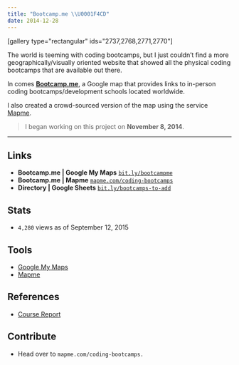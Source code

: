 ```yaml
--- 
title: "Bootcamp.me \\U0001F4CD"
date: 2014-12-28
---
```


\[gallery type="rectangular" ids="2737,2768,2771,2770"\]

The world is teeming with coding bootcamps, but I just couldn’t find a
more geographically/visually oriented website that showed all the
physical coding bootcamps that are available out there.

In comes [**Bootcamp.me**](http://bit.ly/bootcampme "Bootcamp.me"), a
Google map that provides links to in-person coding bootcamps/development
schools located worldwide.

I also created a crowd-sourced version of the map using the service
[Mapme](http://mapme.com/ "Mapme").

> I began working on this project on **November 8, 2014**.

------------------------------------------------------------------------

Links
-----

-   **Bootcamp.me | Google My Maps**
    [`bit.ly/bootcampme`](http://bit.ly/bootcampme "Bootcamp.me")
-   **Bootcamp.me | Mapme**
    [`mapme.com/coding-bootcamps`](http://mapme.com/coding-bootcamps "Bootcamp.me - Mapme")
-   **Directory | Google Sheets**
    [`bit.ly/bootcamps-to-add`](http://bit.ly/bootcamps-to-add "Bootcamp.me - Directory")

Stats
-----

-   `4,280` views as of September 12, 2015

Tools
-----

-   [Google My Maps](https://www.google.com/maps/d/splash?app=mp "Google MyMaps")
-   [Mapme](http://mapme.com/ "Mapme")

References
----------

-   [Course Report](https://coursereport.com "Course Report")

Contribute
----------

-   Head over to `mapme.com/coding-bootcamps.`
